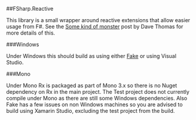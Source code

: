 ##FSharp.Reactive

This library is a small wrapper around reactive extensions that allow easier usage from F#.  See the [Some kind of monster][0] post by Dave Thomas for more details of this.  

###Windows

Under Windows this should build as using either [Fake][1] or using Visual Studio.  

###Mono

Under Mono Rx is packaged as part of Mono 3.x so there is no Nuget dependency on Rx in the main project.  The Test project does not currently compile under Mono as there are still some Windows dependencies.  Also Fake has a few issues on non Windows machines so you are advised to build using Xamarin Studio, excluding the test project from the build.    


[0]: http://7sharpnine.com/posts/some-kind-of-monster/
[1]: https://github.com/fsharp/FAKE


